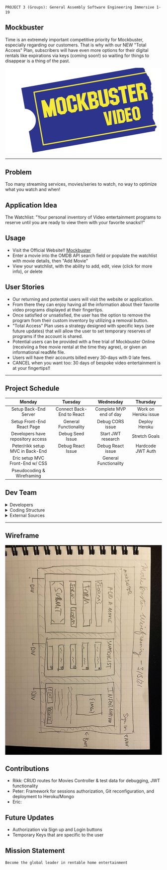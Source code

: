 ```
PROJECT 3 (Groups): General Assembly Software Engineering Immersive 1-19
```

## Mockbuster

Time is an extremely important competitive priority for Mockbuster, especially regarding our customers. That is why with our NEW "Total Access" Plan, subscribers will have even more options for their digital rentals like expirations via keys (coming soon!) so waiting for things to disappear is a thing of the past. 

![alt text](images/logo.png)

- - - -
## Problem

Too many streaming services, movies/series to watch, no way to optimize what you watch and when!

## Application Idea 

The Watchlist: "Your personal inventory of Video entertainment programs to reserve until you are ready to view them with your favorite snacks!!"

## Usage

 - Visit the Official Website!! [Mockbuster](https://nameless-peak-75736.herokuapp.com/)
 - Enter a movie into the OMDB API search field or populate the watchlist with movie details, then "Add Movie"
 - View your watchlist, with the ability to add, edit, view (click for more info), or delete

## User Stories
 - Our returning and potential users will visit the website or application. 
 - From there they can enjoy having all the information about their favorite video programs displayed at their fingertips. 
 - Once satisfied or unsatisfied, the user has the option to remove the program from their custom inventory by utilizing a removal button.
 - "Total Access" Plan uses a strategy designed with specific keys (see future updates) that will allow the user to set temporary reserves of programs if the account is shared.
 - Potential users can be provided with a free trial of Mockbuster Online (receiviing a free movie rental at the time they agree), or given an informational readMe file. 
 - Users will have their accounts billed every 30-days with 0 late fees. 
 - CANCEL when you want too: 30 days of bespoke video entertainment is at your fingertips!!
- - - -

## Project Schedule

Monday | Tuesday | Wednesday | Thursday 
| :---: | :---: | :---: | :---: 
Setup Back-End Server  | Connect Back-End to React | Complete MVP end of day | Work on Heroku issue
Setup Front-End React Page  | General Functionality | Debug CORS issue | Deploy Heroku
Developers have repository access  | Debug Seed Issue | Start JWT research | Stretch Goals
Peter/rikk setup MVC in Back-End  | Debug React Issue | Debug React issue | Hardcode JWT Auth
Eric setup MVC Front-End w/ CSS  |  | General Functionality | 
Pseudocoding & Wireframing  |  |  | 

## Dev Team

<details>
  <summary>Developers</summary>
  <p>
    :bust_in_silhouette: Front-End Developer: Eric Oeur
  </p>
  <p>
    :busts_in_silhouette: Back-End Developer(s): Peter Caufield, Robert 'rikk'
  </p>
</details>

<details>
  <summary>Coding Structure</summary>
  <p>
    React, Node.JS, Express, MongoDB, Mongoose
  </p>
</details>

<details>
  <summary>External Sources</summary>
  <p>
    :exclamation:Phil Winchester, Ben Manning, John Jacobs, & Ron Myers:exclamation:
  </p>
</details>

- - - - 

## Wireframe
![alt text](images/wireframe.jpg)

## Contributions
- Rikk: CRUD routes for Movies Controller & test data for debugging, JWT functionality
- Peter: Framework for sessions authorization, Git reconfiguration, and deployment to Heroku/Mongo
- Eric: 

## Future Updates
- Authorization via Sign up and Login buttons
- Temporary Keys that are specific to the user
  
## Mission Statement
 
 ```
 Become the global leader in rentable home entertainment
 ```

